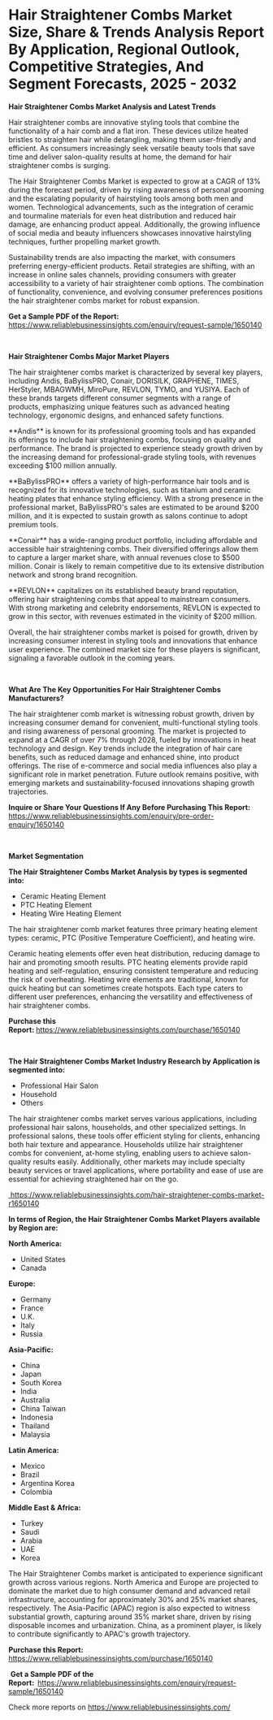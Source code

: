 <p><h1>Hair Straightener Combs Market Size, Share & Trends Analysis Report By Application, Regional Outlook, Competitive Strategies, And Segment Forecasts, 2025 - 2032</h1></p><p><strong>Hair Straightener Combs Market Analysis and Latest Trends</strong></p>
<p><p>Hair straightener combs are innovative styling tools that combine the functionality of a hair comb and a flat iron. These devices utilize heated bristles to straighten hair while detangling, making them user-friendly and efficient. As consumers increasingly seek versatile beauty tools that save time and deliver salon-quality results at home, the demand for hair straightener combs is surging.</p><p>The Hair Straightener Combs Market is expected to grow at a CAGR of 13% during the forecast period, driven by rising awareness of personal grooming and the escalating popularity of hairstyling tools among both men and women. Technological advancements, such as the integration of ceramic and tourmaline materials for even heat distribution and reduced hair damage, are enhancing product appeal. Additionally, the growing influence of social media and beauty influencers showcases innovative hairstyling techniques, further propelling market growth.</p><p>Sustainability trends are also impacting the market, with consumers preferring energy-efficient products. Retail strategies are shifting, with an increase in online sales channels, providing consumers with greater accessibility to a variety of hair straightener comb options. The combination of functionality, convenience, and evolving consumer preferences positions the hair straightener combs market for robust expansion.</p></p>
<p><strong>Get a Sample PDF of the Report:&nbsp;</strong> <a href="https://www.reliablebusinessinsights.com/enquiry/request-sample/1650140?utm_campaign=3366&utm_medium=2&utm_source=Github&utm_content=ia&utm_term=04042025&utm_id=hair-straightener-combs">https://www.reliablebusinessinsights.com/enquiry/request-sample/1650140</a></p>
<p>&nbsp;</p>
<p><strong>Hair Straightener Combs Major Market Players</strong></p>
<p><p>The hair straightener combs market is characterized by several key players, including Andis, BaBylissPRO, Conair, DORISILK, GRAPHENE, TIMES, HerStyler, MBAGWMH, MiroPure, REVLON, TYMO, and YUSIYA. Each of these brands targets different consumer segments with a range of products, emphasizing unique features such as advanced heating technology, ergonomic designs, and enhanced safety functions.</p><p>**Andis** is known for its professional grooming tools and has expanded its offerings to include hair straightening combs, focusing on quality and performance. The brand is projected to experience steady growth driven by the increasing demand for professional-grade styling tools, with revenues exceeding $100 million annually.</p><p>**BaBylissPRO** offers a variety of high-performance hair tools and is recognized for its innovative technologies, such as titanium and ceramic heating plates that enhance styling efficiency. With a strong presence in the professional market, BaBylissPRO's sales are estimated to be around $200 million, and it is expected to sustain growth as salons continue to adopt premium tools.</p><p>**Conair** has a wide-ranging product portfolio, including affordable and accessible hair straightening combs. Their diversified offerings allow them to capture a larger market share, with annual revenues close to $500 million. Conair is likely to remain competitive due to its extensive distribution network and strong brand recognition.</p><p>**REVLON** capitalizes on its established beauty brand reputation, offering hair straightening combs that appeal to mainstream consumers. With strong marketing and celebrity endorsements, REVLON is expected to grow in this sector, with revenues estimated in the vicinity of $200 million.</p><p>Overall, the hair straightener combs market is poised for growth, driven by increasing consumer interest in styling tools and innovations that enhance user experience. The combined market size for these players is significant, signaling a favorable outlook in the coming years.</p></p>
<p>&nbsp;</p>
<p><strong>What Are The Key Opportunities For Hair Straightener Combs Manufacturers?</strong></p>
<p><p>The hair straightener comb market is witnessing robust growth, driven by increasing consumer demand for convenient, multi-functional styling tools and rising awareness of personal grooming. The market is projected to expand at a CAGR of over 7% through 2028, fueled by innovations in heat technology and design. Key trends include the integration of hair care benefits, such as reduced damage and enhanced shine, into product offerings. The rise of e-commerce and social media influences also play a significant role in market penetration. Future outlook remains positive, with emerging markets and sustainability-focused innovations shaping growth trajectories.</p></p>
<p><strong>Inquire or Share Your Questions If Any Before Purchasing This Report:</strong> <a href="https://www.reliablebusinessinsights.com/enquiry/pre-order-enquiry/1650140?utm_campaign=3366&utm_medium=2&utm_source=Github&utm_content=ia&utm_term=04042025&utm_id=hair-straightener-combs">https://www.reliablebusinessinsights.com/enquiry/pre-order-enquiry/1650140</a></p>
<p>&nbsp;</p>
<p><strong>Market Segmentation</strong></p>
<p><strong>The Hair Straightener Combs Market Analysis by types is segmented into:</strong></p>
<p><ul><li>Ceramic Heating Element</li><li>PTC Heating Element</li><li>Heating Wire Heating Element</li></ul></p>
<p><p>The hair straightener comb market features three primary heating element types: ceramic, PTC (Positive Temperature Coefficient), and heating wire. </p><p>Ceramic heating elements offer even heat distribution, reducing damage to hair and promoting smooth results. PTC heating elements provide rapid heating and self-regulation, ensuring consistent temperature and reducing the risk of overheating. Heating wire elements are traditional, known for quick heating but can sometimes create hotspots. Each type caters to different user preferences, enhancing the versatility and effectiveness of hair straightener combs.</p></p>
<p><strong>Purchase this Report:&nbsp;</strong><a href="https://www.reliablebusinessinsights.com/purchase/1650140?utm_campaign=3366&utm_medium=2&utm_source=Github&utm_content=ia&utm_term=04042025&utm_id=hair-straightener-combs">https://www.reliablebusinessinsights.com/purchase/1650140</a></p>
<p>&nbsp;</p>
<p><strong>The Hair Straightener Combs Market Industry Research by Application is segmented into:</strong></p>
<p><ul><li>Professional Hair Salon</li><li>Household</li><li>Others</li></ul></p>
<p><p>The hair straightener combs market serves various applications, including professional hair salons, households, and other specialized settings. In professional salons, these tools offer efficient styling for clients, enhancing both hair texture and appearance. Households utilize hair straightener combs for convenient, at-home styling, enabling users to achieve salon-quality results easily. Additionally, other markets may include specialty beauty services or travel applications, where portability and ease of use are essential for achieving straightened hair on the go.</p></p>
<p><a href="https://www.reliablebusinessinsights.com/hair-straightener-combs-market-r1650140?utm_campaign=3366&utm_medium=2&utm_source=Github&utm_content=ia&utm_term=04042025&utm_id=hair-straightener-combs">&nbsp;https://www.reliablebusinessinsights.com/hair-straightener-combs-market-r1650140</a></p>
<p><strong>In terms of Region, the Hair Straightener Combs Market Players available by Region are:</strong></p>
<p>
    <p> <strong> North America: </strong>
        <ul>
            <li>United States</li>
            <li>Canada</li>
        </ul>
        </p> 
    <p> <strong> Europe: </strong>
        <ul>
            <li>Germany</li>
            <li>France</li>
            <li>U.K.</li>
            <li>Italy</li>
            <li>Russia</li>
        </ul>
        </p> 
    <p> <strong> Asia-Pacific: </strong>
        <ul>
            <li>China</li>
            <li>Japan</li>
            <li>South Korea</li>
            <li>India</li>
            <li>Australia</li>
            <li>China Taiwan</li>
            <li>Indonesia</li>
            <li>Thailand</li>
            <li>Malaysia</li>
        </ul>
        </p> 
    <p> <strong> Latin America: </strong>
        <ul>
            <li>Mexico</li>
            <li>Brazil</li>
            <li>Argentina Korea</li>
            <li>Colombia</li>
        </ul>
        </p> 
    <p> <strong> Middle East & Africa: </strong>
        <ul>
            <li>Turkey</li>
            <li>Saudi</li>
            <li>Arabia</li>
            <li>UAE</li>
            <li>Korea</li>
        </ul>
    </p>
    </p>
<p><p>The Hair Straightener Combs market is anticipated to experience significant growth across various regions. North America and Europe are projected to dominate the market due to high consumer demand and advanced retail infrastructure, accounting for approximately 30% and 25% market shares, respectively. The Asia-Pacific (APAC) region is also expected to witness substantial growth, capturing around 35% market share, driven by rising disposable incomes and urbanization. China, as a prominent player, is likely to contribute significantly to APAC's growth trajectory.</p></p>
<p><strong>Purchase this Report: </strong><a href="https://www.reliablebusinessinsights.com/purchase/1650140?utm_campaign=3366&utm_medium=2&utm_source=Github&utm_content=ia&utm_term=04042025&utm_id=hair-straightener-combs">https://www.reliablebusinessinsights.com/purchase/1650140</a></p>
<p>&nbsp;<strong>Get a Sample PDF of the Report:&nbsp;&nbsp;</strong><a href="https://www.reliablebusinessinsights.com/enquiry/request-sample/1650140?utm_campaign=3366&utm_medium=2&utm_source=Github&utm_content=ia&utm_term=04042025&utm_id=hair-straightener-combs">https://www.reliablebusinessinsights.com/enquiry/request-sample/1650140</a></p>
<p><strong></strong></p>
<p>Check more reports on <a href="https://www.reliablebusinessinsights.com/?utm_campaign=3366&utm_medium=2&utm_source=Github&utm_content=ia&utm_term=04042025&utm_id=hair-straightener-combs">https://www.reliablebusinessinsights.com/</a></p>